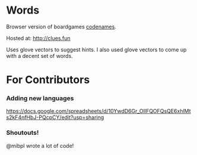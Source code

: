 # Words

Browser version of boardgames [codenames](https://en.wikipedia.org/wiki/Codenames_(board_game)).

Hosted at: http://clues.fun

Uses glove vectors to suggest hints. I also used glove vectors to come up with a decent set of words.


# For Contributors

### Adding new languages

https://docs.google.com/spreadsheets/d/10YwdD6Gr_OIlFQOFQsQE6xhlMts2kF4nfHbJ-PQcpCY/edit?usp=sharing


### Shoutouts!

@mibpl wrote a lot of code!
